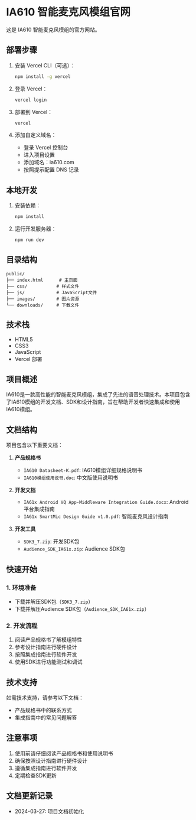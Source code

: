 # IA610 智能麦克风模组官网

这是 IA610 智能麦克风模组的官方网站。

## 部署步骤

1. 安装 Vercel CLI（可选）：
   ```bash
   npm install -g vercel
   ```

2. 登录 Vercel：
   ```bash
   vercel login
   ```

3. 部署到 Vercel：
   ```bash
   vercel
   ```

4. 添加自定义域名：
   - 登录 Vercel 控制台
   - 进入项目设置
   - 添加域名：ia610.com
   - 按照提示配置 DNS 记录

## 本地开发

1. 安装依赖：
   ```bash
   npm install
   ```

2. 运行开发服务器：
   ```bash
   npm run dev
   ```

## 目录结构

```
public/
├── index.html      # 主页面
├── css/           # 样式文件
├── js/            # JavaScript文件
├── images/        # 图片资源
└── downloads/     # 下载文件
```

## 技术栈

- HTML5
- CSS3
- JavaScript
- Vercel 部署

## 项目概述
IA610是一款高性能的智能麦克风模组，集成了先进的语音处理技术。本项目包含了IA610模组的开发文档、SDK和设计指南，旨在帮助开发者快速集成和使用IA610模组。

## 文档结构
项目包含以下重要文档：

1. **产品规格书**
   - `IA610 Datasheet-K.pdf`: IA610模组详细规格说明书
   - `IA610模组使用说书.doc`: 中文版使用说明书

2. **开发文档**
   - `IA61x Android VQ App-Middleware Integration Guide.docx`: Android平台集成指南
   - `IA61x SmartMic Design Guide v1.0.pdf`: 智能麦克风设计指南

3. **开发工具**
   - `SDK3_7.zip`: 开发SDK包
   - `Audience_SDK_IA61x.zip`: Audience SDK包

## 快速开始

### 1. 环境准备
- 下载并解压SDK包（`SDK3_7.zip`）
- 下载并解压Audience SDK包（`Audience_SDK_IA61x.zip`）

### 2. 开发流程
1. 阅读产品规格书了解模组特性
2. 参考设计指南进行硬件设计
3. 按照集成指南进行软件开发
4. 使用SDK进行功能测试和调试

## 技术支持
如需技术支持，请参考以下文档：
- 产品规格书中的联系方式
- 集成指南中的常见问题解答

## 注意事项
1. 使用前请仔细阅读产品规格书和使用说明书
2. 确保按照设计指南进行硬件设计
3. 遵循集成指南进行软件开发
4. 定期检查SDK更新

## 文档更新记录
- 2024-03-27: 项目文档初始化 